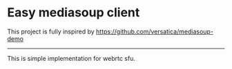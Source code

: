 # Easy mediasoup client
This project is fully inspired by https://github.com/versatica/mediasoup-demo

------

This is simple implementation for webrtc sfu.

